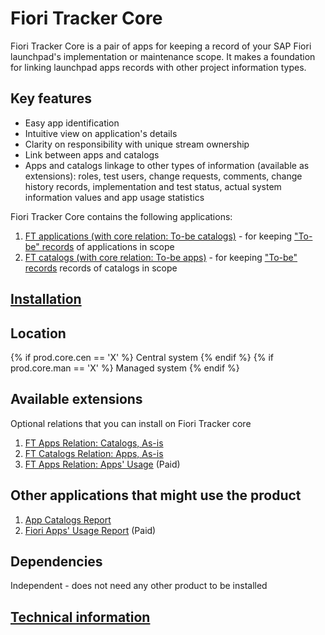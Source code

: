 # Fiori Tracker Core

Fiori Tracker Core is a pair of apps for keeping a record of your SAP Fiori launchpad's implementation or maintenance scope. It makes a foundation for linking launchpad apps records with other project information types.

## Key features
- Easy app identification 
- Intuitive view on application's details 
- Clarity on responsibility with unique stream ownership
- Link between apps and catalogs
- Apps and catalogs linkage to other types of information (available as extensions): roles, test users, change requests, comments, change history records, implementation and test status, actual system information values and app usage statistics

Fiori Tracker Core contains the following applications: 

1. [FT applications (with core relation: To-be catalogs)](../../core/SPS02/apps.md) - for keeping ["To-be" records](../../to-be.md) of applications in scope
2. [FT catalogs (with core relation: To-be apps)](../../core/SPS02/cats.md) - for keeping ["To-be" records](../../to-be.md) records of catalogs in scope

## [Installation](inst.md)

## Location
{% if  prod.core.cen == 'X' %}
Central system
{% endif %}
{% if  prod.core.man == 'X' %}
Managed system
{% endif %}

## Available extensions
Optional relations that you can install on Fiori Tracker core

1. [FT Apps Relation: Catalogs, As-is](../../apps-rel-catalogs-asis/FPS01/main.md)
2. [FT Catalogs Relation: Apps, As-is](../../cats-rel-apps-asis/FPS01/main.md)
3. [FT Apps Relation: Apps' Usage](../../apps-rel-appsusage/FPS01/main.md) (Paid)

## Other applications that might use the product
1. [App Catalogs Report](../../ac/FPS01/main.md)
2. [Fiori Apps' Usage Report](http://help.fioriappsusage.org) (Paid)


## Dependencies
Independent - does not need any other product to be installed

## [Technical information](tech.md) 
